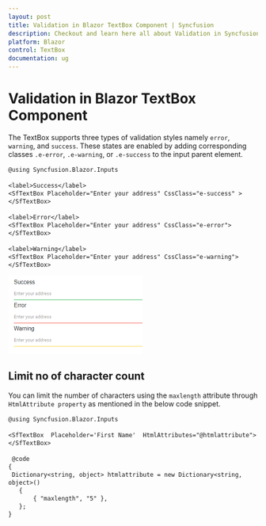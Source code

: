 ```yaml
---
layout: post
title: Validation in Blazor TextBox Component | Syncfusion
description: Checkout and learn here all about Validation in Syncfusion Blazor TextBox component and much more details.
platform: Blazor
control: TextBox
documentation: ug
---
```


# Validation in Blazor TextBox Component

The TextBox supports three types of validation styles namely `error`, `warning`, and `success`. These states are enabled by adding corresponding classes `.e-error`, `.e-warning`, or `.e-success` to the input parent element.

```cshtml
@using Syncfusion.Blazor.Inputs

<label>Success</label>
<SfTextBox Placeholder="Enter your address" CssClass="e-success" ></SfTextBox>

<label>Error</label>
<SfTextBox Placeholder="Enter your address" CssClass="e-error"></SfTextBox>

<label>Warning</label>
<SfTextBox Placeholder="Enter your address" CssClass="e-warning"></SfTextBox>
```

![Validation in Blazor TextBox](./images/blazor-textbox-validation.png)

## Limit no of character count

You can limit the number of characters using the `maxlength` attribute through `HtmlAttribute property` as mentioned in the below code snippet.

```cshtml
@using Syncfusion.Blazor.Inputs

<SfTextBox  Placeholder='First Name'  HtmlAttributes="@htmlattribute"></SfTextBox>

 @code
{
 Dictionary<string, object> htmlattribute = new Dictionary<string, object>()
   {
       { "maxlength", "5" },
   };
}
```